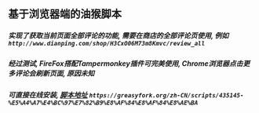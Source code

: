 ## 基于浏览器端的油猴脚本

##### 实现了获取当前页面全部评论的功能, 需要在商店的全部评论页使用, 例如 `http://www.dianping.com/shop/H3CxO06M73m8Kmvc/review_all`

##### 经过测试, FireFox搭配Tampermonkey插件可完美使用, Chrome浏览器点击更多评论会刷新页面, 原因未知

##### 可直接在线安装, [脚本地址](https://greasyfork.org/zh-CN/scripts/435145-%E5%A4%A7%E4%BC%97%E7%82%B9%E8%AF%84%E8%AF%84%E8%AE%BA) `https://greasyfork.org/zh-CN/scripts/435145-%E5%A4%A7%E4%BC%97%E7%82%B9%E8%AF%84%E8%AF%84%E8%AE%BA`
